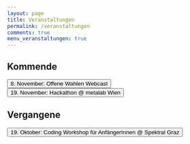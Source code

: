 ```yaml
---
layout: page
title: Veranstaltungen
permalink: /veranstaltungen
comments: true
menu_veranstaltungen: true
---
```


<div class="">

<h2>Kommende</h2>
<a href="/webcast-1" title="Offene Wahlen Webcast"><button class="button-border-red">8. November: Offene Wahlen Webcast</button></a>
<a href="/hackathon-metalab" title="Hackathon Metalab"><button class="button-border-red">19. November: Hackathon @ metalab Wien</button></a>

<h2>Vergangene</h2>
<a href="/workshop-spektral" title="Coding Workshop Spektral"><button class="button-border-red">19. Oktober: Coding Workshop für AnfängerInnen @ Spektral Graz</button></a>

</div>
